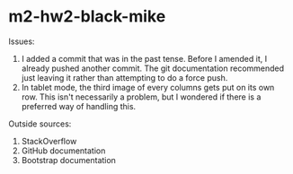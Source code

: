 # m2-hw2-black-mike

Issues:
1. I added a commit that was in the past tense. Before I amended it, I already pushed another commit. The git documentation recommended just leaving it rather than attempting to do a force push.
2. In tablet mode, the third image of every columns gets put on its own row. This isn't necessarily a problem, but I wondered if there is a preferred way of handling this.

Outside sources:
1. StackOverflow
2. GitHub documentation
3. Bootstrap documentation
